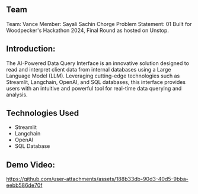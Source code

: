 ## Team
Team: Vance
Member: Sayali Sachin Chorge
Problem Statement: 01
Built for Woodpecker's Hackathon 2024, Final Round as hosted on Unstop.
## Introduction:
The AI-Powered Data Query Interface is an innovative solution designed to read and interpret client data from internal databases using a Large Language Model (LLM). Leveraging cutting-edge technologies such as Streamlit, Langchain, OpenAI, and SQL databases, this interface provides users with an intuitive and powerful tool for real-time data querying and analysis.

## Technologies Used
- Streamlit
- Langchain
- OpenAI
- SQL Database
  
## Demo Video:

https://github.com/user-attachments/assets/188b33db-90d3-40d5-9bba-eebb586de70f

